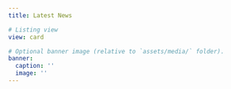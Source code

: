 ```yaml
---
title: Latest News

# Listing view
view: card

# Optional banner image (relative to `assets/media/` folder).
banner:
  caption: ''
  image: ''
---
```

